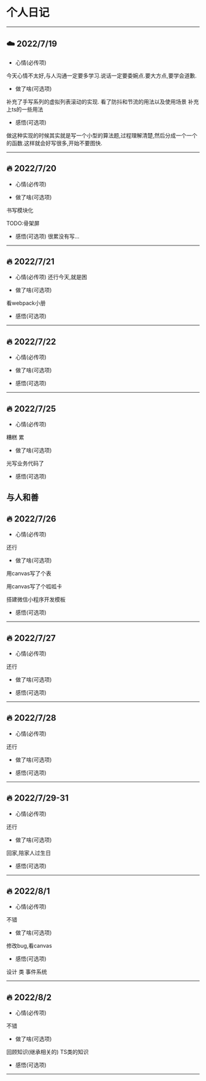 # 个人日记

---
## ☁️ 2022/7/19 
- 心情(必传项)

今天心情不太好,与人沟通一定要多学习.说话一定要委婉点.要大方点,要学会道歉.

- 做了啥(可选项)

补充了手写系列的虚拟列表滚动的实现.
看了防抖和节流的用法以及使用场景
补充上ts的一些用法

- 感悟(可选项)

做这种实现的时候其实就是写一个小型的算法题,过程理解清楚,然后分成一个一个的函数.这样就会好写很多,开始不要图快.

---



## 🔥 2022/7/20 
- 心情(必传项)

- 做了啥(可选项)

书写模块化

TODO:骨架屏

- 感悟(可选项)
很累没有写...

---


## 🔥 2022/7/21 
- 心情(必传项)
还行今天,就是困

- 做了啥(可选项)

看webpack小册


- 感悟(可选项)

---

## 🔥 2022/7/22 
- 心情(必传项)


- 做了啥(可选项)



- 感悟(可选项)

---


## 🔥 2022/7/25 
- 心情(必传项)

糟糕 累

- 做了啥(可选项)

光写业务代码了

- 感悟(可选项)

与人和善
---

## 🔥 2022/7/26 
- 心情(必传项)

还行

- 做了啥(可选项)

用canvas写了个表

用canvas写了个呱呱卡

搭建微信小程序开发模板

- 感悟(可选项)

---


## 🔥 2022/7/27 
- 心情(必传项)

还行

- 做了啥(可选项)




- 感悟(可选项)

---

## 🔥 2022/7/28
- 心情(必传项)

还行

- 做了啥(可选项)




- 感悟(可选项)

---

## 🔥 2022/7/29-31
- 心情(必传项)

还行

- 做了啥(可选项)

回家,陪家人过生日


- 感悟(可选项)

---


## 🔥 2022/8/1
- 心情(必传项)

不错

- 做了啥(可选项)

修改bug,看canvas

- 感悟(可选项)

设计
类
事件系统

---


## 🔥 2022/8/2
- 心情(必传项)

不错

- 做了啥(可选项)

回顾知识(继承相关的)
TS类的知识

- 感悟(可选项)


---